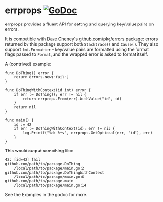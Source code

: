 # errprops [![GoDoc](https://godoc.org/github.com/zach-klippenstein/errprops?status.svg)](https://godoc.org/github.com/zach-klippenstein/errprops)

errprops provides a fluent API for setting and querying key/value pairs on errors.

It is compatible with [Dave Cheney's github.com/pkg/errors](https://godoc.org/github.com/pkg/errors) package:
errors returned by this package support both `Stacktrace()` and `Cause()`.
They also support `fmt.Formatter` – key/value pairs are formatted using the format
flags passed to `Format`, and the wrapped error is asked to format itself.

A (contrived) example:

	func DoThing() error {
		return errors.New("fail")
	}

	func DoThingWithContext(id int) error {
		if err := DoThing(); err != nil {
			return errprops.From(err).WithValue("id", id)
		}
		return nil
	}

	func main() {
		id := 42
		if err := DoThingWithContext(id); err != nil {
			log.Printf("%d: %+v", errprops.GetOptional(err, "id"), err)
		}
	}

This would output something like:

	42: [id=42] fail
	github.com/path/to/package.DoThing
		/local/path/to/package/main.go:2
	github.com/path/to/package.DoThingWithContext
		/local/path/to/package/main.go:6
	github.com/path/to/package.main
		/local/path/to/package/main.go:14

See the Examples in the godoc for more.
